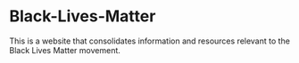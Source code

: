 # Black-Lives-Matter
This is a website that consolidates information and resources relevant to the Black Lives Matter movement. 
